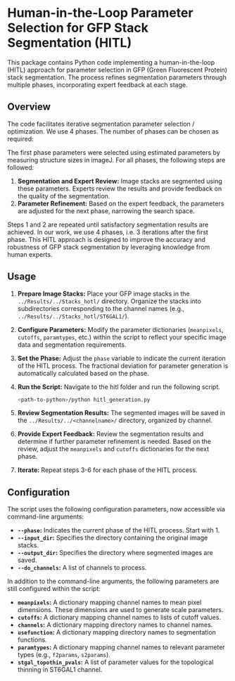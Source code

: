 # Human-in-the-Loop Parameter Selection for GFP Stack Segmentation (HITL)

This package contains Python code implementing a human-in-the-loop (HITL) approach for parameter selection in GFP (Green Fluorescent Protein) stack segmentation. 
The process refines segmentation parameters through multiple phases, incorporating expert feedback at each stage.

## Overview

The code facilitates iterative segmentation parameter selection / optimization. We use 4 phases. The number of phases can be chosen as required:

The first phase parameters were selected using estimated parameters by measuring structure sizes in imageJ<ref>.
For all phases, the following steps are followed:
1.  **Segmentation and Expert Review:** Image stacks are segmented using these parameters. Experts review the results and provide feedback on the quality of the segmentation.
2.  **Parameter Refinement:** Based on the expert feedback, the parameters are adjusted for the next phase, narrowing the search space.

Steps 1 and 2 are repeated until satisfactory segmentation results are achieved. In our work, we use 4 phases, i.e. 3 iterations after the first phase.
This HITL approach is designed to improve the accuracy and robustness of GFP stack segmentation by leveraging knowledge from human experts.

## Usage

1.  **Prepare Image Stacks:** Place your GFP image stacks in the `../Results/../Stacks_hotl/` directory. Organize the stacks into subdirectories corresponding to the channel names (e.g., `../Results/../Stacks_hotl/ST6GAL1/`).

2.  **Configure Parameters:** Modify the parameter dictionaries (`meanpixels`, `cutoffs`, `paramtypes`, etc.) within the script to reflect your specific image data and segmentation requirements.

3.  **Set the Phase:** Adjust the `phase` variable to indicate the current iteration of the HITL process. The fractional deviation for parameter generation is automatically calculated based on the phase.

4.  **Run the Script:** Navigate to the hitl folder and run the following script.

    ```bash
    <path-to-python>/python hitl_generation.py
    ```

5.  **Review Segmentation Results:** The segmented images will be saved in the `../Results/../<channelname>/` directory, organized by channel.

6.  **Provide Expert Feedback:** Review the segmentation results and determine if further parameter refinement is needed. Based on the review, adjust the `meanpixels` and `cutoffs` dictionaries for the next phase.

7.  **Iterate:** Repeat steps 3-6 for each phase of the HITL process.

## Configuration

The script uses the following configuration parameters, now accessible via command-line arguments:

-   **`--phase`:** Indicates the current phase of the HITL process. Start with 1.
-   **`--input_dir`:** Specifies the directory containing the original image stacks.
-   **`--output_dir`:** Specifies the directory where segmented images are saved. 
-   **`--do_channels`:** A list of channels to process.

In addition to the command-line arguments, the following parameters are still configured within the script:

-   **`meanpixels`:** A dictionary mapping channel names to mean pixel dimensions. These dimensions are used to generate scale parameters.
-   **`cutoffs`:** A dictionary mapping channel names to lists of cutoff values.
-   **`channels`:** A dictionary mapping directory names to channel names.
-   **`usefunction`:** A dictionary mapping directory names to segmentation functions.
-   **`paramtypes`:** A dictionary mapping channel names to relevant parameter types (e.g., `f2params`, `s2params`).
-   **`stgal_topothin_pvals`:** A list of parameter values for the topological thinning in ST6GAL1 channel.
